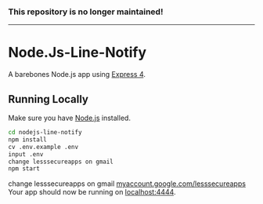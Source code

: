 ### This repository is no longer maintained!

---

# Node.Js-Line-Notify

A barebones Node.js app using [Express 4](http://expressjs.com/).

## Running Locally

Make sure you have [Node.js](http://nodejs.org/) installed.

```sh
cd nodejs-line-notify
npm install
cv .env.example .env
input .env
change lesssecureapps on gmail
npm start
```

change lesssecureapps on gmail [myaccount.google.com/lesssecureapps](https://myaccount.google.com/lesssecureapps)
Your app should now be running on [localhost:4444](http://localhost:4444/).